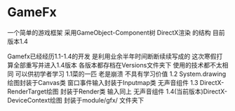 # GameFx
一个简单的游戏框架  采用GameObject-Component树 DirectX渲染 的结构  目前版本1.4

Gamefx已经经历1.1-1.4的开发 是利用业余半年时间断断续续写成的 这次寒假打算全部重写并进入1.4版本
各版本都存档在Versions文件夹下  使用的技术都不太相同  可以供初学者学习
1.1菜的一匹 老是崩溃 不具有学习价值
1.2 System.drawing绘图封装于Canvas类 窗口事件输入封装于Inputmap类 无声音组件
1.3 DirectX-RenderTarget绘图 封装于Render类 输入同上 无声音组件
1.4(当前版本)DirectX-DeviceContext绘图 封装于module/gfx/ 文件夹下
